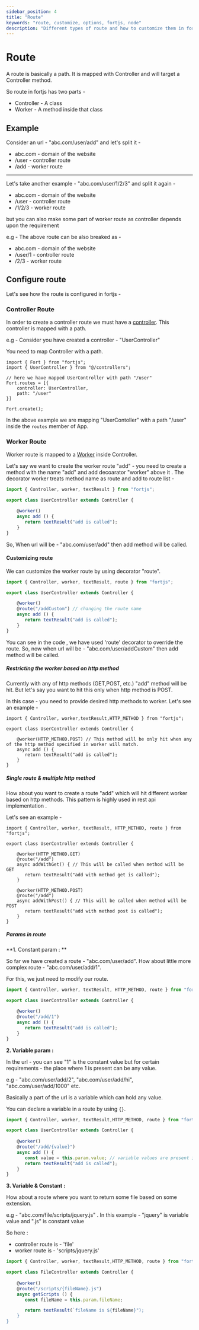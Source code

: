 ```yaml
---
sidebar_position: 4
title: "Route"
keywords: "route, customize, options, fortjs, node"
description: "Different types of route and how to customize them in fortjs"
---
```


# Route

A route is basically a path. It is mapped with Controller and will target a Controller method.

So route in fortjs has two parts - 

* Controller - A class
* Worker - A method inside that class

## Example

Consider an url - "abc.com/user/add" and let's split it - 

* abc.com - domain of the website 
* /user - controller route
* /add - worker route
 
---

Let's take another example - "abc.com/user/1/2/3" and split it again - 

* abc.com - domain of the website
* /user - controller route
* /1/2/3 - worker route

but you can also make some part of worker route as controller depends upon the requirement

e.g - The above route can be also breaked as - 

* abc.com - domain of the website
* /user/1 - controller route
* /2/3 - worker route

## Configure route

Let's see how the route is configured in fortjs - 

### Controller Route 

In order to create a controller route we must have a [controller](/docs/controller.md). This controller is mapped with a path.

e.g - Consider you have created a controller - "UserController"

You need to map Controller with a path. 

```
import { Fort } from "fortjs";
import { UserController } from "@/controllers";

// here we have mapped UserController with path "/user"
Fort.routes = [{
    controller: UserController,
    path: "/user"
}]

Fort.create();

```
In the above example we are mapping "UserContoller" with a path "/user" inside the `routes` member of App.

### Worker Route

Worker route is mapped to a [Worker](/docs/worker.md) inside Controller.

Let's say we want to create the worker route "add" - you need to create a method with the name "add" and add decoarator "worker" above it . The decorator worker treats method name as route and add to route list -

```javascript
import { Controller, worker, textResult } from "fortjs";

export class UserController extends Controller {

    @worker()
    async add () {
       return textResult("add is called");
    }
}
```

So, When url will be - "abc.com/user/add" then add method will be called.

#### Customizing route

We can customize the worker route by using decorator "route".

```javascript
import { Controller, worker, textResult, route } from "fortjs";

export class UserController extends Controller {

    @worker()
    @route("/addCustom") // changing the route name
    async add () {
       return textResult("add is called");
    }
}
```

You can see in the code , we have used 'route' decorator to override the route. So, now when url will be - "abc.com/user/addCustom" then add method will be called.

##### Restricting the worker based on http method

Currently with any of http methods (GET,POST, etc.) "add" method will be hit. But let's say you want to hit this only when http method is POST.

In this case - you need to provide desired http methods to worker. Let's see an example - 

```
import { Controller, worker,textResult,HTTP_METHOD } from "fortjs";

export class UserController extends Controller {

    @worker(HTTP_METHOD.POST) // This method will be only hit when any of the http method specified in worker will match.
    async add () {
       return textResult("add is called");
    }
}
```

##### Single route & multiple http method

How about you want to create a route "add" which will hit different worker based on http methods. This pattern is highly used in rest api implementation . 

Let's see an example -

```
import { Controller, worker, textResult, HTTP_METHOD, route } from "fortjs";

export class UserController extends Controller {
    
    @worker(HTTP_METHOD.GET)
    @route("/add")
    async addWithGet() { // This will be called when method will be GET
       return textResult("add with method get is called");
    }

    @worker(HTTP_METHOD.POST)
    @route("/add")
    async addWithPost() { // This will be called when method will be POST
       return textResult("add with method post is called");
    }
}
```

##### Params in route

**1. Constant param : **

So far we have created a route - "abc.com/user/add". How about little more complex route - "abc.com/user/add/1". 

For this, we just need to modify our route.

```javascript
import { Controller, worker, textResult, HTTP_METHOD, route } from "fortjs";

export class UserController extends Controller {
    
    @worker()
    @route("/add/1")
    async add () {
       return textResult("add is called");
    }
}
```
**2. Variable param :**

In the url - you can see "1" is the constant value but for certain requirements - the place where 1 is present can be any value. 

e.g - "abc.com/user/add/2", "abc.com/user/add/hi", "abc.com/user/add/1000" etc.

Basically a part of the url is a variable which can hold any value.

You can declare a variable in a route by using `{}`.

```javascript
import { Controller, worker, textResult,HTTP_METHOD, route } from "fortjs";

export class UserController extends Controller {
    
    @worker()
    @route("/add/{value}")
    async add () {
       const value = this.param.value; // variable values are present in 'param' member of the controller.
       return textResult("add is called");
    }
}
```

**3. Variable & Constant :** 

How about a route where you want to return some file based on some extension. 

e.g - "abc.com/file/scripts/jquery.js" . In this example - "jquery" is variable value and ".js" is constant value

So here :

* controller route is - 'file'
* worker route is - 'scripts/jquery.js'

```javascript
import { Controller, worker, textResult,HTTP_METHOD, route } from "fortjs";

export class FileController extends Controller {
    
    @worker()
    @route("/scripts/{fileName}.js")
    async getScripts () {
       const fileName = this.param.fileName; 

       return textResult(`fileName is ${fileName}");
    }
}
```



